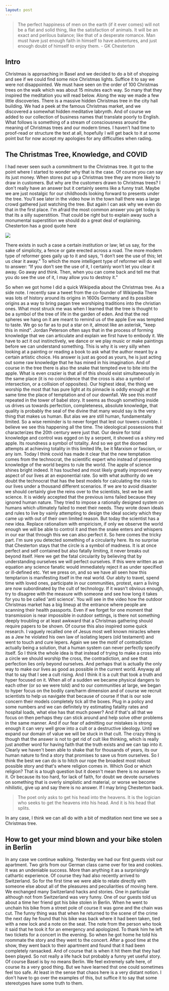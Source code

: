 ```yaml
---
layout: post
---
```


> The perfect happiness of men on the earth (if it ever comes) will not be a flat and solid thing, like the satisfaction of animals. It will be an exact and perilous balance; like that of a desperate romance. Man must have just enough faith in himself to have adventures, and just enough doubt of himself to enjoy them. - GK Chesterton

## Intro 

Christmas is approaching in Basel and we decided to do a bit of shopping and see if we could find some nice Christmas lights. 
Suffice it to say we were not disappointed. 
We must have seen on the order of 100 Christmas trees on the walk which was about 15 minutes each way. 
So many that they inspired the meditation you will read below.
Along the way we made a few little discoveries. 
There is a massive hidden Christmas tree in the city hall building. 
We had a peek at the famous Christmas market, and we discovered a somewhat hidden meditative labrynth. 
And of course we added to our collection of business names that translate poorly to English.
What follows is something of a stream of consciousness around the meaning of Christmas trees and our modern times.
I haven't had time to proof-read or structure the text at all, hopefully I will get back to it at some point but for now accept my apologies for any difficulties when rading.

## The Christmas Tree, Knowledge, and COVID

I had never seen such a commitment to the Christmas tree. 
It got to the point where I started to wonder why that is the case. 
Of course you can say its just money. 
When stores put up a Christmas tree they are more likely to draw in customers.
 But why are the customers drawn to Christmas trees? 
I don't really have an answer but it certainly seems like a funny trait. 
Maybe we are just nostalgic for our childhoods looking forward to presents under the tree. 
You'll see later in the video how in the town hall there was a large crowd gathered just watching the tree. 
But again I can ask why we even do that in the first place. I'm afraid the most common answer you get today is that its a silly superstition. That could be right but to explain away such a monumental superstition we should do a great deal of explaining. Chesterton has a good quote here

![](/assets/tree.jpeg)

There exists in such a case a certain institution or law; let us say, for the sake of simplicity, a fence or gate erected across a road. The more modern type of reformer goes gaily up to it and says, “I don’t see the use of this; let us clear it away.” To which the more intelligent type of reformer will do well to answer: “If you don’t see the use of it, I certainly won’t let you clear it away. Go away and think. Then, when you can come back and tell me that you do see the use of it, I may allow you to destroy it.”

So when we got home I did a quick Wikipedia about the Christmas tree. As a side note. I recently saw a tweet from the co-founder of Wikipedia  There was lots of history around its origins in 1600s Germany and its possible origins as a way to bring pagan tree worshiping traditions into the christian ones.
 What most struck me was when I learned that the tree is thought to be a symbol of the tree of life in the garden of eden.
 And that the red spheres we hang on it are meant to remind us of the apple Eve was tempted to taste.
 We go so far as to put a star on it, almost like an asterisk, "keep this in mind". 
Jordan Peterson often says that in the process of forming knowledge that we can articulate and explain we first have to embody it. 
We have to act it out instinctively, we dance or we play music or make paintings before we can understand something. 
This is why it is very silly when looking at a painting or reading a book to ask what the author meant by a certain artistic choice. 
His answer is just as good as yours, he is just acting out some raw knowledge that he has mined in his imagination. 
And of course in the tree there is also the snake that tempted eve to bite into the apple. What is even crazier is that all of this should exist simultaneously in the same place (it is no coincidence that the cross is also a symbol of intersection, or a collision of opposites). 
Our highest ideal, the thing we worship the most that has pure light at its pinnacle is oddly enough at the same time the place of temptation and of our downfall. We see this motif repeated in the tower of babel story. It seems as though something inside us drives us towards perfection, completeness, absolute knowledge, that quality is probably the seal of the divine that many would say is the very thing that makes us human. But alas we are still human, fundamentally limited. So a wise reminder is to never forget that lest our towers crumble. I believe we see this happening all the time. The ideological possessions that characterizes the 20th century were just that. Our desire for total knowledge and control was egged on by a serpent, it showed us a shiny red apple. Its roundness a symbol of totality. And so we got the doomed attempts at achieving totality in this limited life, be it Marxism or fascism, or any ism.  Today I think covid has made it clear that the new temptation comes from the technocrat, the scientific expert who instead of presenting knowledge of the world begins to rule the world. The apple of science shines bright indeed. It has touched and most likely greatly improved every aspect of our lives at an exponential rate. So with what authority do we doubt the technocrat that has the best models for calculating the risks to our lives under a thousand different scenarios. If we are to avoid disaster we should certainly give the reins over to the scientists, lest we be anti science. It is widely accepted that the previous isms failed because they ignored human nature. They tried to impose a rationally designed system on humans which ultimately failed to meet their needs. They wrote down ideals and rules to live by vainly attempting to design the ideal society which they came up with out of their own limited reason. But today the scientist has a new idea. Replace rationalism with empiricism, if only we observe the world enough we will be able to control it and then the snake enters and whispers in our ear that through this we can also perfect it. So here comes the tricky part. I'm sure you detected something of a circularity here. Its no surprise that Chesterton stays that the circle is a symbol of madness. It is at once perfect and self contained but also fatally limiting, it never breaks out beyond itself. Here we get the fatal circularity by believing that by understanding ourselves we will perfect ourselves. If this were written as an equation any science fanatic would immediately reject it as under specified or ill-defined etc. Yet we press on, and so we have all seen how this temptarion is manifesting itself in the real world. Our abity to travel, spend time with loved ones, participate in our communities, protest, earn a living are now subordinated by the cult of technology. If it wasn't obvious enough, try to disagree with the measure with someone and see how long it takes for you to be called 'anti science'. You will see in the video how the outdoor Christmas market has a big lineup at the entrance where people are scanning their health passports. Even if we forget for one moment that transmission is near impossible in outdoor settings, is there not something deeply troubling or at least awkward that a Christmas gathering should require papers to be shown. Of course this also inspired some quick research. I vaguely recalled one of Jesus most well known miracles where as a Jew he violated his own law of isolating lepers (old testament) and went to touch and cure lepers. Again we see the motif of contradiction actually being a solution, that a human system can never perfectly specify itself. So I think the whole idea is that instead of trying to make a cross into a circle we should worship the cross, the contradiction, and see that perfection lies only beyond ourselves. And perhaps that is actually the only way to make our lives as good as possible in the current world. Anyway all that to say that I see a cult rising. And I think it is a cult that took a truth and hyper focused on it. When all of a sudden we became physical dangers to each other (or so we were told) and to our communities at large, we began to hyper focus on the bodily care/harm dimension and of course we recruit scientists to help us navigate that because  of course if that is our sole concern their models completely tick all the boxes. Plug in a policy and some numbers and we can definitely try estimating fatality rates and hospital loads, what else has that much power? And if that's all that we focus on then perhaps they can stick around and help solve other problems in the same manner. And if our fear of admitting our mistakes is strong enough it can very well grow into a cult or a destructive ideology. Until we expand our domain of value we will be stuck in that cult. The crazy thing is though that the answer is not to get rid of cult like thinking, which is really just another word for having faith that the truth exists and we can tap into it. Clearly we haven't been able to shake that for thousands of years, its our human nature to find a story that promises to save us from ourselves. So I think the best we can do is to hitch our rope the broadest most robust possible story and that's where religion comes in. Which God or which religion? That is a tough question but it doesn't mean there is no answer to it. Or because its too hard, for lack of faith, for doubt we devote ourselves on something that is overly simplistic and material, or worse we become nihilistic, give up and say there is no answer. 
If I may bring Chesterton back. 

> The poet only asks to get his head into the heavens. It is the logician who seeks to get the heavens into his head. And it is his head that splits.

In any case, I think we can all do with a bit of meditation next time we see a Christmas tree.


## How to get your mind blown and your bike stolen in Berlin 

In any case we continue walking. 
Yesterday we had our first guests visit our apartment. 
Two girls from our German class came over for tea and cookies. It was an undeniable success. More than anything it as a surprisingly cathartic experience. Of course they had also recently arrived to Switzerland. So for the first time we were able to relate directly with someone else about all of the pleasures and peculiarities of moving here. We exchanged many Switzerland hacks and stories. One in particular although not from Switzerland was very funny. One of our guests told us about a time her friend got his bike stolen in Berlin. When he went to unchain his bike from a street pole of course it was gone and the chain was cut. The funny thing was that when he returned to the scene of the crime the next day he found that his bike was back where it had been taken, tied with a new lock and a note on the seat. The note from the person who took it said that he took it for an emergency and apologized. To thank him he left two tickets for a concert in the evening. So when he got home he told his roommate the story and they went to the concert. After a good time at the show, they went back to their apartment and found that it had been completely ransacked. And of course that is when it hit them that they had been played. So not really a life hack but probably a funny yet useful story. Of course Basel is by no means Berlin. We feel extremely safe here, of course its a very good thing. But we have learned thst one could sometimes feel too safe. At least in the sense that chaos here is a very distant notion. I don't have to go over the examples of this, but suffice it to say that some stereotypes have some truth to them. 
